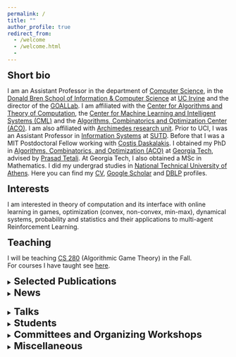 ```yaml
---
permalink: /
title: ""
author_profile: true
redirect_from: 
  - /welcome
  - /welcome.html
  - 
---
```



<SPAN STYLE="font-size:22px"> <b>Short bio </b></SPAN>

I am an Assistant Professor in the department of [Computer Science](https://www.cs.uci.edu/), in the [Donald Bren School of Information & Computer Science](https://www.ics.uci.edu/) at [UC Irvine](https://uci.edu/) and the director of the [GOALLab](https://goallabuci.github.io/). I am affiliated with the [Center for Algorithms and Theory of Computation](https://www.ics.uci.edu/~theory/), the [Center for Machine Learning and Intelligent Systems (CML)](https://cml.ics.uci.edu/) and the [Algorithms, Combinatorics and Optimization Center (ACO)](https://acoi.ics.uci.edu/). I am also affiliated with [Archimedes research unit](https://www.archimedesai.gr/). Prior to UCI, I was an Assistant Professor in [Information Systems](https://istd.sutd.edu.sg/) at [SUTD](https://www.sutd.edu.sg/). Before that I was a MIT Postdoctoral Fellow working with [Costis Daskalakis](http://people.csail.mit.edu/costis/). I obtained my PhD in [Algorithms, Combinatorics, and Optimization (ACO)](https://www.aco.gatech.edu/) at [Georgia Tech](https://www.gatech.edu/), advised by [Prasad Tetali](https://tetali.github.io/). At Georgia Tech, I also obtained a MSc in Mathematics. I did my undergrad studies in [National Technical University of Athens](https://www.ntua.gr/en/). Here you can find my [CV](https://panageas.github.io/files/panageascv.pdf), [Google Scholar](https://scholar.google.com/citations?user=5NiFWuwAAAAJ&hl=en) and [DBLP](https://dblp.org/pers/hd/p/Panageas:Ioannis) profiles. <br/>



<SPAN STYLE="font-size:22px"> <b>Interests </b></SPAN>

I am interested in theory of computation and its interface with online learning in games, optimization (convex, non-convex, min-max), dynamical systems, probability and statistics and their applications to multi-agent Reinforcement Learning. 

<SPAN STYLE="font-size:22px"> <b>Teaching </b></SPAN>

I will be teaching [CS 280](https://panageas.github.io/agt2023.html) (Algorithmic Game Theory) in the Fall. <br/> For courses I have taught see [here](https://panageas.github.io/teaching/). <br/>
 
<details><summary><SPAN STYLE="font-size:22px"> <b>Selected Publications </b></SPAN></summary>
<br/>
Click [here](https://panageas.github.io/publications) for full list<br/>
<br/>
[Efficiently Computing Nash Equilibria in Adversarial Team Markov Games.](https://arxiv.org/abs/2208.02204) _<font color="red">ICLR 2023 (oral)</font>_ <br/>
[Global Convergence of Multi-Agent Policy Gradient in Markov Potential Games.](https://arxiv.org/abs/2106.01969) _<font color="red">ICLR 2022</font>_ <br/>
[Depth-Width Trade-offs for ReLU Networks via Sharkovsky's Theorem.](https://arxiv.org/abs/1912.04378) 
_<font color="red">ICLR 2020 (spotlight)</font>_ <br/>
[Regression from Dependent Observations.](https://arxiv.org/abs/1905.03353) _<font color="red"> STOC 2019 </font>_  <br/>
[First-order Methods Almost Always Avoid Saddle Points.](https://arxiv.org/abs/1710.07406) _<font color="red"> Math. Programming 2019. </font>_  <br/>
[The Limit Points of (Optimistic) Gradient Descent in Min-Max Optimization.](https://arxiv.org/abs/1807.03907) _<font color="red">NeurIPS 2018</font>_ <br/>
[Multiplicative Weights Update with Constant step-size in Congestion Games: Convergence, Limit Cycles and Chaos.](https://arxiv.org/abs/1703.01138) 
 _<font color="red">NeurIPS 2017 (spotlight)</font>_ <br/>
 
</details>

<details>
  <summary><SPAN STYLE="font-size:22px"> <b>News </b></SPAN></summary> 
<u1>
    <li> 7/2024: Invited talk at <a href="https://sites.google.com/view/marl-school2024/home">MARL summer school</a>,  EPFL, Switzerland. </li>
    <li> 7/2024: I am co-organizing a workshop on <a href="https://corelab.ntua.gr/aifoundations2024/"> the foundations of modern AI</a>, NTUA, Greece. </li>
    <li> 6/2024: Invited talk at <a href="https://www.gaimss24.org/workshop">GAIMSS</a>,  Metz, France. </li>
    <li> 6/2024: I'm co-organizing the <a href="https://sites.google.com/view/ec24mentoring/home">
    EC 2024 Mentoring</a> Workshop with Simina Branzei. </li>
    <li> 5/2024: One paper got accepted in ICML 2024. </li>
    <li> 4/2024: One paper got accepted in UAI 2024. </li>
    <li> 3/2024: Talks at 2024 Informs Optimization Society Conference (<a href="https://ios2024.rice.edu/">IOS24</a>) </li>
     <li> 1/2024: New <a href="https://arxiv.org/abs/2401.09628">paper</a> on bandit feedback in congestion games. </li>
     <li> 1/2024: PC member for FOCS 2024, AC for ICML, NeurIPS 2024. </li>
     <li> 1/2024: Two papers got accepted in ICLR 2024. </li>
    <li> 1/2024: Two papers got accepted in AAAI 2024. </li>
     <li> 11/2023: Talk at Simons Laufer Mathematical Sciences Institute on learning in two player games. </li>
     <li> 10/2023: Talk at Informs on Markov polymatrix Games. </li>
     <li> 10/2023: AC for ICLR 2024, AISTATS 2024. </li>
     <li> 9/2023: Four papers got accepted in NeurIPS 2023. </li>
     <li> 6/2023: I'm co-organizing the <a href="https://sites.google.com/view/ec23mentoring/home">
    EC 2023 Mentoring</a> Workshop with Simina Branzei. </li>
    <li> 5/2023 One <a href="https://arxiv.org/abs/2301.02129"> paper</a> accepted in EC 2023. </li>
   <li> 4/2023 One <a href="https://arxiv.org/abs/2306.15543">paper</a> accepted in ICML 2023 as oral. </li>
 <li> 3/2023: <a href="https://panageas.github.io/_pages/recent_advances.pdf">Talk</a> on computing Nash equilibria in Markov Games.</li>
<li> 2/2023: New paper on <a href="https://arxiv.org/abs/2301.11241">time-varying games.</a> </li>
<li> 1/2023: Two papers accepted in ICLR 2023, <a href="https://arxiv.org/abs/2208.02204"> one oral.</a></li>
</u1>
</details>   
<br/>

<details><summary>  <SPAN STYLE="font-size:22px"> <b>Talks </b></SPAN></summary>
  <u1>
[Learning in Bimatrix Games (MSRI talk)](https://panageas.github.io/_pages/MSRItalkfinal.pdf) <br/>
[Nash equilibria in Markov Games](https://panageas.github.io/_pages/recent_advances.pdf) <br/>
[Policy Gradient for Markov Potential Games](https://www.youtube.com/watch?v=d1QRdQ2ayNA&ab_channel=UCIBrenICS) <br/>
[On first-order methods (UCI ML seminar)](https://www.youtube.com/watch?v=4cepfWDiL3A&list=PLcm9UtazJCOKyuab1cGVE5H54Kt0XxEPN&index=3&t=2s) <br/>
[Depth-width tradeoffs for NNs (MiFODS - MIT)](https://www.youtube.com/watch?v=HNQ204BmOQ8&t=1s) <br/>
</u1>
  </details>

<details><summary><SPAN STYLE="font-size:22px"> <b>Students </b></SPAN></summary>
<u1>
<SPAN STYLE="font-size:22px"> <b>Current Students </b></SPAN>

[Nikolas Patris](https://npatris.github.io/) (Fall 2022 - Present, coadvised with Vijay V. Vazirani) <br/>
[Stelios Stavroulakis](https://steliostavroulakis.github.io/) (Fall 2022 - Present) <br/>
Jingming Yan (Fall 2023 - Present) <br/>
Rohan Chauhan (will join in Fall 2024) <br/>

<SPAN STYLE="font-size:22px"> <b>Past Students (chronological order) </b></SPAN>

[Sai Ganesh Nagarajan](https://sites.google.com/view/sgnagarajan/home) (PhD '21 $\to$ Postdoc at EPFL) <br/>
[Will Overman](https://scholar.google.com/citations?user=B2XPxEkAAAAJ&hl=en&oi=sra) (MSc '22 $\to$ PhD at Stanford) <br/>
[Fivos Kalogiannis](https://fivoskal.github.io) (MSc '24 $\to$ PhD at UCSD) <br/>

<SPAN STYLE="font-size:22px"> <b>Past Postdocs </b></SPAN>

[Xiao Wang](https://xiiaowang.github.io/) (Assistant Professor at [SUFE](http://itcs.shufe.edu.cn/))
</u1>
</details>
<details><summary> <SPAN STYLE="font-size:22px"> <b>Committees and Organizing Workshops </b></SPAN></summary>
  
Senior Area Chair at AAAI Conference on Artificial Intelligence (<b>AAAI</b>) 2025 <br/>  
Area Chair at Conference on Neural Information Processing Systems (<b>NeurIPS</b>) 2024 <br/>
Area Chair at International Conference on Machine Learning (<b>ICML</b>) 2024 <br/>
PC member for Annual Symposium on Foundations of Computer Science (<b>FOCS</b>) 2024 <br/>
Area Chair at International Conference on Learning Representations (<b>ICLR</b>) 2024 <br/>
Area Chair at International Conference on Artificial Intelligence and Statistics (<b>AISTATS</b>) 2024 <br/>
Organizer of EC Mentoring Workshop <a href="https://sites.google.com/view/ec23mentoring/home"> 2023</a> and <a href="https://sites.google.com/view/ec24mentoring/home"> 2024</a>   <br/>
PC member for Conference on Economics and Computation (<b>EC</b>) 2019, 2020, 2021, 2022, 2023 <br/>
PC member for Conference on Web and Internet Economics (<b>WINE</b>) 2019, 2021, 2023, 2024  
</details>

<details>
<summary><SPAN STYLE="font-size:22px"> <b>Miscellaneous </b></SPAN> </summary>

<a href="https://www.imo-official.org/"> International Mathematical Olympiad </a> <br/>
<a href="https://stats.ioinformatics.org/"> International Olympiad in Informatics </a> <br/>
</details>


